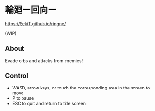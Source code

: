 # 輪廻ー回向ー

https://SekiT.github.io/ringne/

(WIP)

## About

Evade orbs and attacks from enemies!

## Control

- WASD, arrow keys, or touch the corresponding area in the screen to move
- P to pause
- ESC to quit and return to title screen
